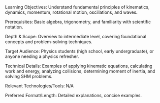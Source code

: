 Learning Objectives: Understand fundamental principles of kinematics, dynamics, momentum, rotational motion, oscillations, and waves.

Prerequisites: Basic algebra, trigonometry, and familiarity with scientific notation.

Depth & Scope: Overview to intermediate level, covering foundational concepts and problem-solving techniques.

Target Audience: Physics students (high school, early undergraduate), or anyone needing a physics refresher.

Technical Details: Examples of applying kinematic equations, calculating work and energy, analyzing collisions, determining moment of inertia, and solving SHM problems.

Relevant Technologies/Tools: N/A

Preferred Format/Length: Detailed explanations, concise examples.

